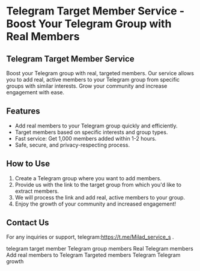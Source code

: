 # Telegram Target Member Service - Boost Your Telegram Group with Real Members


## Telegram Target Member Service
Boost your Telegram group with real, targeted members. Our service allows you to add real, active members to your Telegram group from specific groups with similar interests. Grow your community and increase engagement with ease.

## Features
- Add real members to your Telegram group quickly and efficiently.
- Target members based on specific interests and group types.
- Fast service: Get 1,000 members added within 1-2 hours.
- Safe, secure, and privacy-respecting process.

## How to Use
1. Create a Telegram group where you want to add members.
2. Provide us with the link to the target group from which you'd like to extract members.
3. We will process the link and add real, active members to your group.
4. Enjoy the growth of your community and increased engagement!


## Contact Us
For any inquiries or support, telegram:https://t.me/Milad_service_s .


telegram target member
Telegram group members
Real Telegram members
Add real members to Telegram
Targeted members Telegram
Telegram growth
